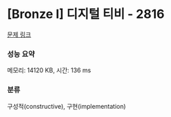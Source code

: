 # [Bronze I] 디지털 티비 - 2816 

[문제 링크](https://www.acmicpc.net/problem/2816) 

### 성능 요약

메모리: 14120 KB, 시간: 136 ms

### 분류

구성적(constructive), 구현(implementation)

